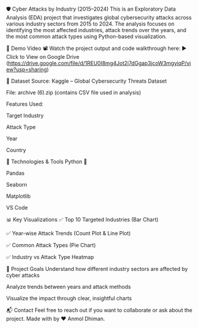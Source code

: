 🛡️ Cyber Attacks by Industry (2015–2024)
This is an Exploratory Data Analysis (EDA) project that investigates global cybersecurity attacks across various industry sectors from 2015 to 2024. The analysis focuses on identifying the most affected industries, attack trends over the years, and the most common attack types using Python-based visualization.

🎥 Demo Video
📽️ Watch the project output and code walkthrough here:
▶️ Click to View on Google Drive
(https://drive.google.com/file/d/1REU0I8mg4Jot2j7dGgap3jcoW3mgyiqP/view?usp=sharing)

📁 Dataset
Source: Kaggle – Global Cybersecurity Threats Dataset

File: archive (6).zip (contains CSV file used in analysis)

Features Used:

Target Industry

Attack Type

Year

Country

🧪 Technologies & Tools
Python 🐍

Pandas

Seaborn

Matplotlib

VS Code

📊 Key Visualizations
✅ Top 10 Targeted Industries (Bar Chart)

✅ Year-wise Attack Trends (Count Plot & Line Plot)

✅ Common Attack Types (Pie Chart)

✅ Industry vs Attack Type Heatmap

📌 Project Goals
Understand how different industry sectors are affected by cyber attacks

Analyze trends between years and attack methods

Visualize the impact through clear, insightful charts

📬 Contact
Feel free to reach out if you want to collaborate or ask about the project.
Made with  by ❤️ Anmol Dhiman.
